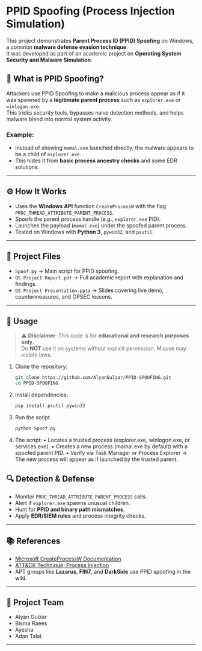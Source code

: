 #  PPID Spoofing (Process Injection Simulation)

This project demonstrates **Parent Process ID (PPID) Spoofing** on Windows, a common **malware defense evasion technique**.  
It was developed as part of an academic project on **Operating System Security and Malware Simulation**.

## 📖 What is PPID Spoofing?
Attackers use PPID Spoofing to make a malicious process appear as if it was spawned by a **legitimate parent process** such as `explorer.exe` or `winlogon.exe`.  
This tricks security tools, bypasses naive detection methods, and helps malware blend into normal system activity.

### Example:
- Instead of showing `mamal.exe` launched directly, the malware appears to be a child of `explorer.exe`.  
- This hides it from **basic process ancestry checks** and some EDR solutions.

---

## ⚙️ How It Works
- Uses the **Windows API** function `CreateProcessW` with the flag `PROC_THREAD_ATTRIBUTE_PARENT_PROCESS`.
- Spoofs the parent process handle (e.g., `explorer.exe` PID).
- Launches the payload (`mamal.exe`) under the spoofed parent process.
- Tested on Windows with **Python 3**, `pywin32`, and `psutil`.

---

## 📂 Project Files
- `Spoof.py` → Main script for PPID spoofing.
- `OS Project Report.pdf` → Full academic report with explanation and findings.
- `OS Project Presentation.pptx` → Slides covering live demo, countermeasures, and OPSEC lessons.

---

## 🚀 Usage

> ⚠️ **Disclaimer**: This code is for **educational and research purposes only**.  
> Do **NOT** use it on systems without explicit permission. Misuse may violate laws.

1. Clone the repository:
   ```bash
   git clone https://github.com/AlyanGulzar/PPID-SPOOFING.git
   cd PPID-SPOOFING
2. Install dependencies:
   ```bash
   pip install psutil pywin32
3. Run the script
   ```bash
   python Spoof.py
4. The script:
   • Locates a trusted process (explorer.exe, winlogon.exe, or services.exe).
   • Creates a new process (mamal.exe by default) with a spoofed parent PID.
   • Verify via Task Manager or Process Explorer → The new process will appear as if launched by the trusted parent.

## 🔍 Detection & Defense

- Monitor `PROC_THREAD_ATTRIBUTE_PARENT_PROCESS` calls.  
- Alert if `explorer.exe` spawns unusual children.  
- Hunt for **PPID and binary path mismatches**.  
- Apply **EDR/SIEM rules** and process integrity checks.  

---

## 📚 References

- [Microsoft CreateProcessW Documentation](https://learn.microsoft.com/en-us/windows/win32/api/processthreadsapi/nf-processthreadsapi-createprocessw)  
- [ATT&CK Technique: Process Injection](https://attack.mitre.org/techniques/T1055/)  
- APT groups like **Lazarus**, **FIN7**, and **DarkSide** use PPID spoofing in the wild.  

---

## 👥 Project Team

- Alyan Gulzar  
- Bisma Raees  
- Ayesha
- Adan Talat  

---
